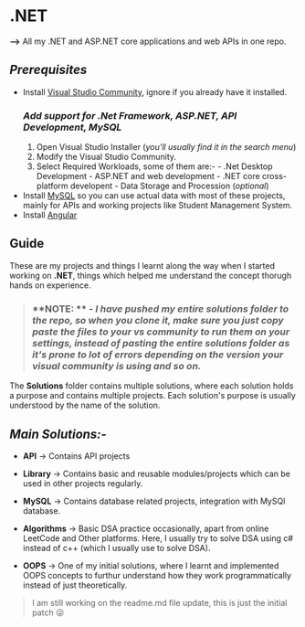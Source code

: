 # **.NET**
 **-->**  All my .NET and ASP.NET core applications and web APIs in one repo.

 ## ***Prerequisites***
 - Install [Visual Studio Community](https://visualstudio.microsoft.com/vs/community), ignore if you already have it installed.
    ### ***Add support for .Net Framework, ASP.NET, API Development, MySQL***
    1. Open Visual Studio Installer (*you'll usually find it in the search menu*) 
    2. Modify the Visual Studio Community.
    3. Select Required Workloads, some of them are:-
            - .Net Desktop Development
            - ASP.NET and web development
            - .NET core cross-platform developent
            - Data Storage and Procession (*optional*)
 - Install [MySQL](https://www.mysql.com/products/workbench/) so you can use actual data with most of these projects, mainly for APIs and working projects like Student Management System.
 - Install [Angular](https://v17.angular.io/guide/setup-local)      
## **Guide**
 These are my projects and things I learnt along the way when I started working on **.NET**, 
 things which helped me understand the concept thorugh hands on experience.

 > ### **NOTE: ** - *I have pushed my entire solutions folder to the repo, so when you clone it, make sure you just copy paste the files to your vs community to run them on your settings, instead of pasting the entire solutions folder as it's prone to lot of errors depending on the version your visual community is using and so on.*

 The **Solutions** folder contains multiple solutions, where each solution holds a purpose and contains multiple projects. 
 Each solution's purpose is usually understood by the name of the solution.
 ## *Main Solutions:-*
 - **API** -> Contains API projects 

 - **Library** -> Contains basic and reusable modules/projects which can be used in other projects regularly. 

- **MySQL** -> Contains database related projects, integration with MySQl database.

- **Algorithms** -> Basic DSA practice occasionally, apart from online LeetCode and Other platforms. Here, I usually try to solve DSA using c# instead of c++ (which I usually use to solve DSA).

- **OOPS** -> One of my initial solutions, where I learnt and implemented OOPS concepts to furthur understand how they work programmatically instead of just theoretically.

> I am still working on the readme.md file update, this is just the initial patch :stuck_out_tongue_winking_eye: